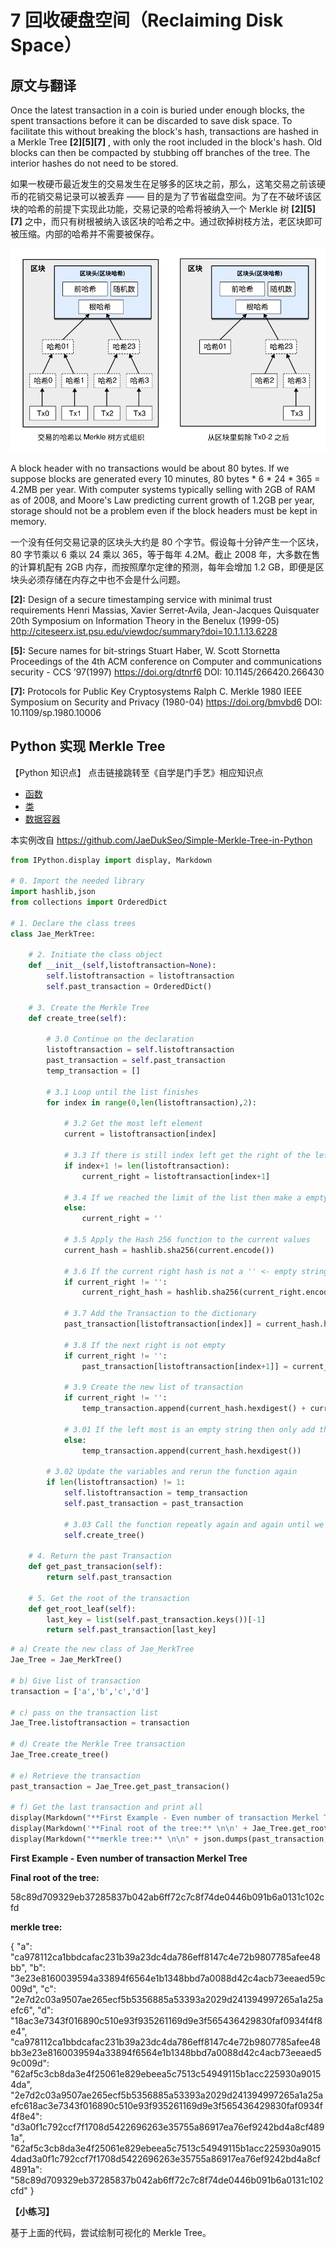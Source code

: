 
# 7 回收硬盘空间（Reclaiming Disk Space）

## 原文与翻译

Once the latest transaction in a coin is buried under enough blocks, the spent transactions before it can be discarded to save disk space. To facilitate this without breaking the block's hash, transactions are hashed in a Merkle Tree **[2][5][7]** , with only the root included in the block's hash. Old blocks can then be compacted by stubbing off branches of the tree. The interior hashes do not need to be stored.

如果一枚硬币最近发生的交易发生在足够多的区块之前，那么，这笔交易之前该硬币的花销交易记录可以被丢弃 —— 目的是为了节省磁盘空间。为了在不破坏该区块的哈希的前提下实现此功能，交易记录的哈希将被纳入一个 Merkle 树 **[2][5][7]** 之中，而只有树根被纳入该区块的哈希之中。通过砍掉树枝方法，老区块即可被压缩。内部的哈希并不需要被保存。

![merkle_tree_in_7](pics/merkle_tree_in_7.svg)

A block header with no transactions would be about 80 bytes. If we suppose blocks are generated every 10 minutes, 80 bytes * 6 * 24 * 365 = 4.2MB per year. With computer systems typically selling with 2GB of RAM as of 2008, and Moore's Law predicting current growth of 1.2GB per year, storage should not be a problem even if the block headers must be kept in memory.

一个没有任何交易记录的区块头大约是 80 个字节。假设每十分钟产生一个区块，80 字节乘以 6 乘以 24 乘以 365，等于每年 4.2M。截止 2008 年，大多数在售的计算机配有 2GB 内存，而按照摩尔定律的预测，每年会增加 1.2 GB，即便是区块头必须存储在内存之中也不会是什么问题。

**[2]:** Design of a secure timestamping service with minimal trust requirements Henri Massias, Xavier Serret-Avila, Jean-Jacques Quisquater 20th Symposium on Information Theory in the Benelux (1999-05) http://citeseerx.ist.psu.edu/viewdoc/summary?doi=10.1.1.13.6228

**[5]:** Secure names for bit-strings Stuart Haber, W. Scott Stornetta Proceedings of the 4th ACM conference on Computer and communications security - CCS ’97(1997) https://doi.org/dtnrf6 DOI: 10.1145/266420.266430

**[7]:** Protocols for Public Key Cryptosystems Ralph C. Merkle 1980 IEEE Symposium on Security and Privacy (1980-04) https://doi.org/bmvbd6 DOI: 10.1109/sp.1980.10006

## Python 实现 Merkle Tree

【Python 知识点】 点击链接跳转至《自学是门手艺》相应知识点

- [函数](https://github.com/selfteaching/the-craft-of-selfteaching/blob/master/Part.2.D.1-args.ipynb)
- [类](https://github.com/selfteaching/the-craft-of-selfteaching/blob/master/Part.3.B.2.classes-2.ipynb)
- [数据容器](https://github.com/selfteaching/the-craft-of-selfteaching)

本实例改自 https://github.com/JaeDukSeo/Simple-Merkle-Tree-in-Python


```python
from IPython.display import display, Markdown

# 0. Import the needed library
import hashlib,json
from collections import OrderedDict

# 1. Declare the class trees
class Jae_MerkTree:

    # 2. Initiate the class object
    def __init__(self,listoftransaction=None):
        self.listoftransaction = listoftransaction
        self.past_transaction = OrderedDict()

    # 3. Create the Merkle Tree  
    def create_tree(self):

        # 3.0 Continue on the declaration
        listoftransaction = self.listoftransaction
        past_transaction = self.past_transaction
        temp_transaction = []

        # 3.1 Loop until the list finishes
        for index in range(0,len(listoftransaction),2):

            # 3.2 Get the most left element 
            current = listoftransaction[index]

            # 3.3 If there is still index left get the right of the left most element
            if index+1 != len(listoftransaction):
                current_right = listoftransaction[index+1]

            # 3.4 If we reached the limit of the list then make a empty string
            else:
                current_right = ''

            # 3.5 Apply the Hash 256 function to the current values
            current_hash = hashlib.sha256(current.encode())

            # 3.6 If the current right hash is not a '' <- empty string
            if current_right != '':
                current_right_hash = hashlib.sha256(current_right.encode())

            # 3.7 Add the Transaction to the dictionary 
            past_transaction[listoftransaction[index]] = current_hash.hexdigest()

            # 3.8 If the next right is not empty
            if current_right != '':
                past_transaction[listoftransaction[index+1]] = current_right_hash.hexdigest()

            # 3.9 Create the new list of transaction
            if current_right != '':
                temp_transaction.append(current_hash.hexdigest() + current_right_hash.hexdigest())

            # 3.01 If the left most is an empty string then only add the current value
            else:
                temp_transaction.append(current_hash.hexdigest())

        # 3.02 Update the variables and rerun the function again 
        if len(listoftransaction) != 1:
            self.listoftransaction = temp_transaction
            self.past_transaction = past_transaction

            # 3.03 Call the function repeatly again and again until we get the root 
            self.create_tree()

    # 4. Return the past Transaction 
    def get_past_transacion(self):
        return self.past_transaction

    # 5. Get the root of the transaction
    def get_root_leaf(self):
        last_key = list(self.past_transaction.keys())[-1]
        return self.past_transaction[last_key]
```


```python
# a) Create the new class of Jae_MerkTree
Jae_Tree = Jae_MerkTree()

# b) Give list of transaction
transaction = ['a','b','c','d']

# c) pass on the transaction list 
Jae_Tree.listoftransaction = transaction

# d) Create the Merkle Tree transaction
Jae_Tree.create_tree()

# e) Retrieve the transaction 
past_transaction = Jae_Tree.get_past_transacion()

# f) Get the last transaction and print all 
display(Markdown("**First Example - Even number of transaction Merkel Tree**"))
display(Markdown('**Final root of the tree:** \n\n' + Jae_Tree.get_root_leaf()))
display(Markdown("**merkle tree:** \n\n" + json.dumps(past_transaction, indent=4)))
```


**First Example - Even number of transaction Merkel Tree**



**Final root of the tree:** 

58c89d709329eb37285837b042ab6ff72c7c8f74de0446b091b6a0131c102cfd



**merkle tree:** 

{
    "a": "ca978112ca1bbdcafac231b39a23dc4da786eff8147c4e72b9807785afee48bb",
    "b": "3e23e8160039594a33894f6564e1b1348bbd7a0088d42c4acb73eeaed59c009d",
    "c": "2e7d2c03a9507ae265ecf5b5356885a53393a2029d241394997265a1a25aefc6",
    "d": "18ac3e7343f016890c510e93f935261169d9e3f565436429830faf0934f4f8e4",
    "ca978112ca1bbdcafac231b39a23dc4da786eff8147c4e72b9807785afee48bb3e23e8160039594a33894f6564e1b1348bbd7a0088d42c4acb73eeaed59c009d": "62af5c3cb8da3e4f25061e829ebeea5c7513c54949115b1acc225930a90154da",
    "2e7d2c03a9507ae265ecf5b5356885a53393a2029d241394997265a1a25aefc618ac3e7343f016890c510e93f935261169d9e3f565436429830faf0934f4f8e4": "d3a0f1c792ccf7f1708d5422696263e35755a86917ea76ef9242bd4a8cf4891a",
    "62af5c3cb8da3e4f25061e829ebeea5c7513c54949115b1acc225930a90154dad3a0f1c792ccf7f1708d5422696263e35755a86917ea76ef9242bd4a8cf4891a": "58c89d709329eb37285837b042ab6ff72c7c8f74de0446b091b6a0131c102cfd"
}


**【小练习】**

基于上面的代码，尝试绘制可视化的 Merkle Tree。
